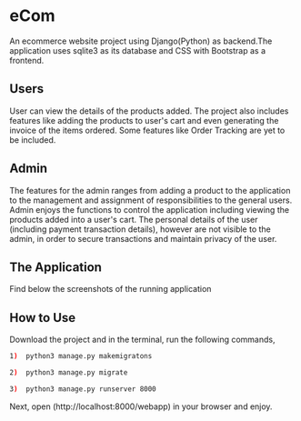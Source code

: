 # eCom

An ecommerce website project using Django(Python) as backend.The application uses sqlite3 as its database and CSS with Bootstrap as a frontend.

## Users
User can view the details of the products added. The project also includes features like adding the products to user's cart and even generating the invoice of the items ordered. 
Some features like Order Tracking are yet to be included.

## Admin
The features for the admin ranges from adding a product to the application to the management and assignment of responsibilities to the general users. Admin enjoys the functions to control the application including viewing the products added into a user's cart.
The personal details of the user (including payment transaction details), however are not visible to the admin, in order to secure transactions and maintain privacy of the user. 

## The Application
Find below the screenshots of the running application


## How to Use
Download the project and in the terminal, run the following commands, 

```bash
1)  python3 manage.py makemigratons
```

```bash
2)  python3 manage.py migrate
```

```bash
3)  python3 manage.py runserver 8000
```
Next, open (http://localhost:8000/webapp) in your browser and enjoy.

